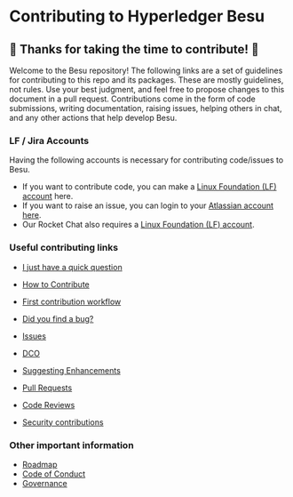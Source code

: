 # Contributing to Hyperledger Besu
## :tada: Thanks for taking the time to contribute! :tada:

Welcome to the Besu repository! The following links are a set of guidelines for contributing to this repo and its packages. These are mostly guidelines, not rules. Use your best judgment, and feel free to propose changes to this document in a pull request. Contributions come in the form of code submissions, writing documentation, raising issues, helping others in chat, and any other actions that help develop Besu.

### LF / Jira Accounts

Having the following accounts is necessary for contributing code/issues to Besu.  
* If you want to contribute code, you can make a [Linux Foundation (LF) account] here.  
* If you want to raise an issue, you can login to your [Atlassian account here](https://id.atlassian.com/).   
* Our Rocket Chat also requires a [Linux Foundation (LF) account].

### Useful contributing links

* [I just have a quick question](https://wiki.hyperledger.org/display/BESU/I+just+have+a+quick+question)
* [How to Contribute]
* [First contribution workflow](https://wiki.hyperledger.org/display/BESU/First+contribution?src=contextnavpagetreemode)
* [Did you find a bug?](https://wiki.hyperledger.org/display/BESU/Reporting+Bugs)
* [Issues](https://wiki.hyperledger.org/display/BESU/Issues)
* [DCO](https://wiki.hyperledger.org/display/BESU/DCO)
* [Suggesting Enhancements](https://wiki.hyperledger.org/display/BESU/Suggesting+Enhancements)
* [Pull Requests](https://wiki.hyperledger.org/display/BESU/Pull+Requests)
* [Code Reviews](https://wiki.hyperledger.org/display/BESU/Code+Reviews)


* [Security contributions](https://wiki.hyperledger.org/display/BESU/Security)

### Other important information

* [Roadmap](https://wiki.hyperledger.org/display/BESU/Roadmap)
* [Code of Conduct](https://wiki.hyperledger.org/display/BESU/Code-of-conduct)
* [Governance](https://wiki.hyperledger.org/display/BESU/Governance)

[How to Contribute]: https://wiki.hyperledger.org/display/BESU/How+to+Contribute
[Linux Foundation (LF) account]: https://identity.linuxfoundation.org/
